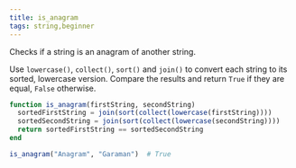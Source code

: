 ```yaml
---
title: is_anagram
tags: string,beginner
---
```


Checks if a string is an anagram of another string.

Use `lowercase()`, `collect()`, `sort()` and `join()` to convert each string to its sorted, lowercase version.
Compare the results and return `True` if they are equal, `False` otherwise.

```jl
function is_anagram(firstString, secondString)
  sortedFirstString = join(sort(collect(lowercase(firstString))))
  sortedSecondString = join(sort(collect(lowercase(secondString)))) 
  return sortedFirstString == sortedSecondString
end
```

```jl
is_anagram("Anagram", "Garaman")  # True
```
